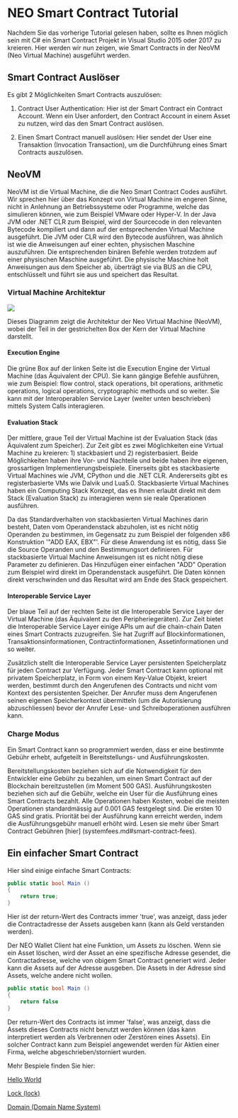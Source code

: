 # NEO Smart Contract Tutorial

Nachdem Sie das vorherige Tutorial gelesen haben, sollte es Ihnen möglich sein mit C# ein Smart Contract Projekt in Visual Studio 2015 oder 2017 zu kreieren. Hier werden wir nun zeigen, wie Smart Contracts in der NeoVM (Neo Virtual Machine) ausgeführt werden.

## Smart Contract Auslöser

Es gibt 2 Möglichkeiten Smart Contracts auszulösen:

1. Contract User Authentication: Hier ist der Smart Contract ein Contract Account. Wenn ein User anfordert, den Contract Account in einem Asset zu nutzen, wird das den Smart Contract auslösen.

2. Einen Smart Contract manuell auslösen: Hier sendet der User eine Transaktion (Invocation Transaction), um die Durchführung eines Smart Contracts auszulösen.

## NeoVM

NeoVM ist die Virtual Machine, die die Neo Smart Contract Codes ausführt.  Wir sprechen hier über das Konzept von Virtual Machine im engeren Sinne, nicht in Anlehnung an Betriebssysteme oder Programme, welche das simulieren können, wie zum Beispiel VMware oder Hyper-V.
In der Java JVM oder .NET CLR zum Beispiel, wird der Sourcecode in den relevanten Bytecode kompiliert und dann auf der entsprechenden Virtual Machine ausgeführt. Die JVM oder CLR wird den Bytecode ausführen, was ähnlich ist wie die Anweisungen auf einer echten, physischen Maschine auszuführen. Die entsprechenden binären Befehle werden trotzdem auf einer physischen Maschine ausgeführt. Die physische Maschine holt Anweisungen aus dem Speicher ab, überträgt sie via BUS an die CPU, entschlüsselt und führt sie aus und speichert das Resultat.

### Virtual Machine Architektur

![](../../assets/neo-vm.jpg) 

Dieses Diagramm zeigt die Architektur der Neo Virtual Machine (NeoVM), wobei der Teil in der gestrichelten Box der Kern der Virtual Machine darstellt.

#### Execution Engine

Die grüne Box auf der linken Seite ist die Execution Engine der Virtual Machine (das Äquivalent der CPU). Sie kann gängige Befehle ausführen, wie zum Beispiel: flow control, stack operations, bit operations, arithmetic operations, logical operations, cryptographic methods und so weiter. Sie kann mit der Interoperablen Service Layer (weiter unten beschrieben) mittels System Calls interagieren.

#### Evaluation Stack
Der mittlere, graue Teil der Virtual Machine ist der Evaluation Stack (das Äquivalent zum Speicher). Zur Zeit gibt es zwei Möglichkeiten eine Virtual Machine zu kreieren: 1) stackbasiert und 2) registerbasiert. Beide Möglichkeiten haben ihre Vor- und Nachteile und beide haben ihre eigenen, grossartigen Implementierungsbeispiele. Einerseits gibt es stackbasierte Virtual Machines wie JVM, CPython und die .NET CLR. Andererseits gibt es registerbasierte VMs wie Dalvik und Lua5.0. Stackbasierte Virtual Machines haben ein Computing Stack Konzept, das es Ihnen erlaubt direkt mit dem Stack (Evaluation Stack) zu interagieren wenn sie reale Operationen ausführen. 

Da das Standardverhalten von stackbasierten Virtual Machines darin besteht, Daten vom Operandenstack abzuholen, ist es nicht nötig Operanden zu bestimmen, im Gegensatz zu zum Beispiel der folgenden x86 Konstruktion '"ADD EAX, EBX"'. Für diese Anwendung ist es nötig, dass Sie die Source Operanden und den Bestimmungsort definieren. Für stackbasierte Virtual Machine Anweisungen ist es nicht nötig diese Parameter zu definieren. Das Hinzufügen einer einfachen "ADD" Operation zum Beispiel wird direkt im Operandenstack ausgeführt. Die Daten können direkt verschwinden und das Resultat wird am Ende des Stack gespeichert.

#### Interoperable Service Layer

Der blaue Teil auf der rechten Seite ist die Interoperable Service Layer der Virtual Machine (das Äquivalent zu den Peripheriegeräten). Zur Zeit bietet die Interoperable Service Layer einige APIs um auf die chain-chain Daten eines Smart Contracts zuzugreifen. Sie hat Zugriff auf Blockinformationen, Transaktionsinformationen, Contractinformationen, Assetinformationen und so weiter.

Zusätzlich stellt die Interoperable Service Layer persistenten Speicherplatz für jeden Contract zur Verfügung. Jeder Smart Contract kann optional mit privatem Speicherplatz, in Form von einem Key-Value Objekt, kreiert werden, bestimmt durch den Angerufenen des Contracts und nicht vom Kontext des persistenten Speicher. Der Anrufer muss dem Angerufenen seinen eigenen Speicherkontext übermitteln (um die Autorisierung abzuschliessen) bevor der Anrufer Lese- und Schreiboperationen ausführen kann.

### Charge Modus
Ein Smart Contract kann so programmiert werden, dass er eine bestimmte Gebühr erhebt, aufgeteilt in Bereitstellungs- und Ausführungskosten.

Bereitstellungskosten beziehen sich auf die Notwendigkeit für den Entwickler eine Gebühr zu bezahlen, um einen Smart Contract auf der Blockchain bereitzustellen (im Moment 500 GAS). Ausführungskosten beziehen sich auf die Gebühr, welche ein User für die Ausführung eines Smart Contracts bezahlt. Alle Operationen haben Kosten, wobei die meisten Operationen standardmässig auf 0.001 GAS festgelegt sind. Die ersten 10 GAS sind gratis. Priorität bei der Ausführung kann erreicht werden, indem die Ausführungsgebühr manuell erhöht wird. Lesen sie mehr über Smart Contract Gebühren [hier] (systemfees.md#smart-contract-fees).

## Ein einfacher Smart Contract

Hier sind einige einfache Smart Contracts:

```c#
public static bool Main ()
{
    return true;
}
```
Hier ist der return-Wert des Contracts immer 'true', was anzeigt, dass jeder die Contractadresse der Assets ausgeben kann (kann als Geld verstanden werden).

Der NEO Wallet Client hat eine Funktion, um Assets zu löschen. Wenn sie ein Asset löschen, wird der Asset an eine spezifische Adresse gesendet, die Contractadresse, welche von obigem Smart Contract generiert wird. Jeder kann die Assets auf der Adresse ausgeben. Die Assets in der Adresse sind Assets, welche andere nicht wollen.

```c#
public static bool Main ()
{
    return false
}
```

Der return-Wert des Contracts ist immer 'false', was anzeigt, dass die Assets dieses Contracts nicht benutzt werden können (das kann interpretiert werden als Verbrennen oder Zerstören eines Assets). Ein solcher Contract kann zum Beispiel angewendet werden für Aktien einer Firma, welche abgeschrieben/storniert wurden.

Mehr Bespiele finden Sie hier:

[Hello World](tutorial/HelloWorld.md)

[Lock (lock)](tutorial/lock.md)

[Domain (Domain Name System)](tutorial/Domain.md)


